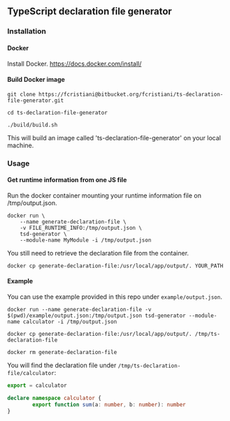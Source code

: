 ## TypeScript declaration file generator

### Installation
#### Docker
Install Docker.
https://docs.docker.com/install/

#### Build Docker image

```shell
git clone https://fcristiani@bitbucket.org/fcristiani/ts-declaration-file-generator.git
```

```shell
cd ts-declaration-file-generator
```

```shell
./build/build.sh
```

This will build an image called 'ts-declaration-file-generator' on your local machine.

### Usage
#### Get runtime information from one JS file
Run the docker container mounting your runtime information file on /tmp/output.json.

```shell
docker run \
	--name generate-declaration-file \
	-v FILE_RUNTIME_INFO:/tmp/output.json \
	tsd-generator \
	--module-name MyModule -i /tmp/output.json
```

You still need to retrieve the declaration file from the container.

```shell
docker cp generate-declaration-file:/usr/local/app/output/. YOUR_PATH
```

#### Example
You can use the example provided in this repo under `example/output.json`.

```shell
docker run --name generate-declaration-file -v $(pwd)/example/output.json:/tmp/output.json tsd-generator --module-name calculator -i /tmp/output.json
```

```shell
docker cp generate-declaration-file:/usr/local/app/output/. /tmp/ts-declaration-file
```

```shell
docker rm generate-declaration-file
```

You will find the declaration file under `/tmp/ts-declaration-file/calculator`:

```typescript
export = calculator

declare namespace calculator {
        export function sum(a: number, b: number): number
}
```